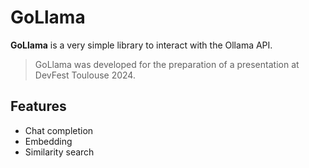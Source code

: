 # GoLlama

**GoLlama** is a very simple library to interact with the Ollama API.

> GoLlama was developed for the preparation of a presentation at DevFest Toulouse 2024. 

## Features

- Chat completion
- Embedding
- Similarity search
